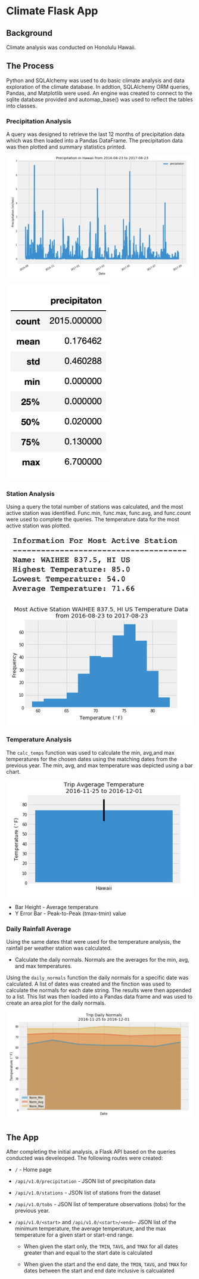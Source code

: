 # Climate Flask App

## Background

Climate analysis was conducted on Honolulu Hawaii. 

## The Process

Python and SQLAlchemy was used to do basic climate analysis and data exploration of the climate database. In addtion, SQLAlchemy ORM queries, Pandas, and Matplotlib were used.  An engine was created to connect to the sqlite database provided and automap_base() was used to reflect the tables into classes.


### Precipitation Analysis

A query was designed to retrieve the last 12 months of precipitation data which was then loaded into a Pandas DataFrame.
The precipitation data was then plotted and summary statistics printed.

![Precipitation Analysis](Images/Precipitation.png)

![Precipitation Statistics](Images/PrecipitationStats.png)


### Station Analysis

Using a query the total number of stations was calculated, and the most active station was identified. Func.min, func.max, func.avg, and func.count were used to complete the queries. 
The temperature data for the most active station was plotted.

![Most Active Station Info](Images/MostActive.png)

![Most Active Station Temp Data](Images/MostActiveBar.png)


### Temperature Analysis

The `calc_temps` function was used to calculate the min, avg,and max temperatures for the chosen dates using the matching dates from the previous year.  The min, avg, and max temperature was depicted using a bar chart.

![Avg Trip Temperature](Images/AvgTemp.png)

  * Bar Height - Average temperature
  * Y Error Bar - Peak-to-Peak (tmax-tmin) value


### Daily Rainfall Average

Using the same dates thtat were used for the temperature analysis, the rainfall per weather station was calculated.  

* Calculate the daily normals. Normals are the averages for the min, avg, and max temperatures.

Using the `daily_normals` function the daily normals for a specific date was calculated. A list of dates was created and the finction was used to calculate the normals for each date string.  The results were then appended to a list.  This list was then loaded into a Pandas data frame and was used to create an area plot for the daily normals.

![Daily Normals](Images/DailyNorms.png)

## The App

After completing the initial analysis, a Flask API based on the queries conducted was develeoped.  The following routes were created:

* `/` - Home page

* `/api/v1.0/precipitation` - JSON list of precipitation data

* `/api/v1.0/stations` - JSON list of stations from the dataset

* `/api/v1.0/tobs` - JSON list of temperature observations (tobs) for the previous year.

* `/api/v1.0/<start>` and `/api/v1.0/<start>/<end>`- JSON list of the minimum temperature, the average temperature, and the max temperature for a given start or start-end range.

  * When given the start only, the `TMIN`, `TAVG`, and `TMAX` for all dates greater than and equal to the start date is calculated

  * When given the start and the end date, the `TMIN`, `TAVG`, and `TMAX` for dates between the start and end date inclusive is calcualated
